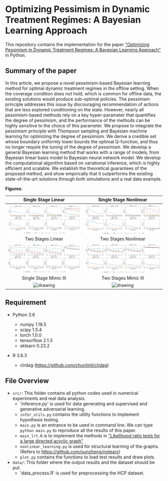 # Optimizing Pessimism in Dynamic Treatment Regimes: A Bayesian Learning Approach

This repository contains the implementation for the paper ["Optimizing Pessimism in Dynamic Treatment Regimes: A Bayesian Learning Approach"](https://openreview.net/pdf?id=8tABKfhBBpJ) in Python. 

## Summary of the paper

In this article, we propose a novel pessimism-based Bayesian learning method for optimal dynamic treatment regimes in the offline setting. When the coverage condition does not hold, which is common for offline data, the existing solutions would produce sub-optimal policies. The pessimism principle addresses this issue by discouraging recommendation of actions that are less explored conditioning on the state. However, nearly all pessimism-based methods rely on a key hyper-parameter that quantifies the degree of pessimism, and the performance of the methods can be highly sensitive to the choice of this parameter. We propose to integrate the pessimism principle with Thompson sampling and Bayesian machine learning for optimizing the degree of pessimism. We derive a credible set whose boundary uniformly lower bounds the optimal Q-function, and thus no longer require the tuning of the degree of pessimism. We develop a general Bayesian learning method that works with a range of models, from Bayesian linear basis model to Bayesian neural network model. We develop the computational algorithm based on variational inference, which is highly efficient and scalable. We establish the theoretical guarantees of the proposed method, and show empirically that it outperforms the existing state-of-the-art solutions through both simulations and a real data example. 


**Figures**:  

| Single Stage Linear | Single Stage Nonlinear | 
| :-------:    |  :-------: | 
| <img align="center" src="stage1_linear.png" alt="drawing" width="500">   | <img align="center" src="stage1_nonlinear.png" alt="drawing" width="500" > |
| Two Stages Linear | Two Stages Nonlinear | 
| <img align="center" src="stage2_linear.png" alt="drawing" width="500">   | <img align="center" src="stage2_nonlinear.png" alt="drawing" width="500" > |
| Single Stage Mimic III | Two Stages Mimic III | 
| <img align="center" src="stage1_real.png" alt="drawing" width="500">   | <img align="center" src="stage2_real.png" alt="drawing" width="500" > |
## Requirement

+ Python 3.6
    + numpy 1.18.5
    + scipy 1.5.4
    + torch 1.0.0
    + tensorflow 2.1.3
    + sklearn 0.23.2

+ R 3.6.3
    + clrdag (https://github.com/chunlinli/clrdag)


## File Overview
- `src/`: This folder contains all python codes used in numerical experiments and real data analysis.
  - 'inference.py' is used for data generating and supervised and generative adversarial learning.
  - `infer_utils.py` contains the utility functions to implement hypothesis testing.
  - `main.py` is an entrance to be used in command line. We can type `python main.py` to reproduce all the results of this paper.
  - `main_lrt.R` is to implement the methods in ["Likelihood ratio tests for a large directed acyclic graph"](https://www.ncbi.nlm.nih.gov/pmc/articles/PMC7508303/)
  - `nonlinear_learning.py` is used for structural learning of the graphs. (Refers to https://github.com/xunzheng/notears)
  - `plot.py` contains the functions to load test results and draw plots.
- `data/`: This folder where the output results and the dataset should be put.
  - 'data_process.R' is used for preprocessing the HCP dataset. 
